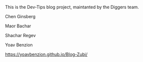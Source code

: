 This is the Dev-Tips blog project, maintanted by the Diggers team.

Chen Ginsberg

Maor Bachar

Shachar Regev

Yoav Benzion

https://yoavbenzion.github.io/Blog-Zubi/
